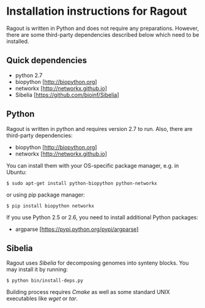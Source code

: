 Installation instructions for Ragout
====================================

Ragout is written in Python and does not require any preparations.
However, there are some third-party dependencies described below
which need to be installed.

Quick dependencies
------------------

* python 2.7
* biopython [http://biopython.org]
* networkx [http://networkx.github.io]
* Sibelia [https://github.com/bioinf/Sibelia]

Python
------

Ragout is written in python and requires version 2.7 to run.
Also, there are third-party dependencies:

* biopython [http://biopython.org]
* networkx [http://networkx.github.io]

You can install them with your OS-specific package manager,
e.g. in Ubuntu:

	$ sudo apt-get install python-biopython python-networkx

or using pip package manager:

	$ pip install biopython networkx

If you use Python 2.5 or 2.6, you need to install additional Python
packages:

* argparse [https://pypi.python.org/pypi/argparse]

Sibelia
-------

Ragout uses *Sibelia* for decomposing genomes into synteny blocks.
You may install it by running:

	$ python bin/install-deps.py

Building process requires *Cmake* as well as some standard UNIX
executables like *wget* or *tar*.